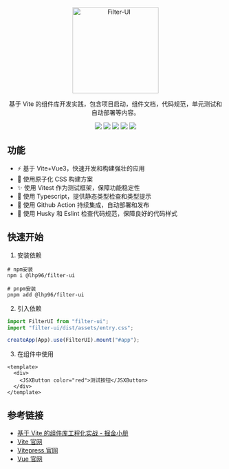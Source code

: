<br/>

<p align="center">
  <img src="https://lhp96.oss-cn-hangzhou.aliyuncs.com/lhp/Filter-UI-Logo.png" alt="Filter-UI" style="width:200px;"/>
</p>

<p align="center">
基于 Vite 的组件库开发实践，包含项目启动，组件文档，代码规范，单元测试和自动部署等内容。
</p>

<p align="center">
  <img src="https://img.shields.io/npm/l/booker-ui" />
  <img src="https://img.shields.io/bundlephobia/min/booker-ui" />
  <img src="https://img.shields.io/github/workflow/status/juetan/vite-ui-practice/CI?label=test" />
  <img src="https://img.shields.io/github/workflow/status/juetan/vite-ui-practice/Publish%20Booker-UI%20To%20Npm" />
  <img src="https://img.shields.io/npm/v/booker-ui" />
</p>

## 功能

- ⚡ 基于 Vite+Vue3，快速开发和构建强壮的应用
- 🎨 使用原子化 CSS 构建方案
- ✨ 使用 Vitest 作为测试框架，保障功能稳定性
- 🔖 使用 Typescript，提供静态类型检查和类型提示
- 💎 使用 Github Action 持续集成，自动部署和发布
- 🎲 使用 Husky 和 Eslint 检查代码规范，保障良好的代码样式

## 快速开始

1. 安装依赖

```shell
# npm安装
npm i @lhp96/filter-ui

# pnpm安装
pnpm add @lhp96/filter-ui
```

2. 引入依赖

```ts
import FilterUI from "filter-ui";
import "filter-ui/dist/assets/entry.css";

createApp(App).use(FilterUI).mount("#app");
```

3. 在组件中使用

```vue
<template>
  <div>
    <JSXButton color="red">测试按钮</JSXButton>
  </div>
</template>
```

## 参考链接

- [基于 Vite 的组件库工程化实战 - 掘金小册](https://juejin.cn/book/7117582869358182403)
- [Vite 官网](https://vitejs.dev/)
- [Vitepress 官网](https://vitepress.vuejs.org)
- [Vue 官网](https://vuejs.org/)
